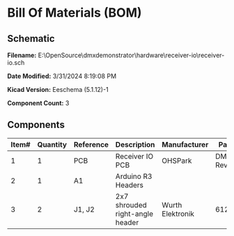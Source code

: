 
# Bill Of Materials (BOM)

## Schematic

**Filename:** E:\OpenSource\dmxdemonstrator\hardware\receiver-io\receiver-io.sch

**Date Modified:** 3/31/2024 8:19:08 PM

**Kicad Version:** Eeschema (5.1.12)-1

**Component Count:** 3

## Components

Item#|Quantity|Reference|Description|Manufacturer|Part Number|Datasheet|Notes
-----|--------|---------|-----------|------------|-----------|---------|-----
1|1|PCB|Receiver IO PCB|OHSPark|DMX-RX2, Rev 1.2||[Order](https://oshpark.com/shared_projects/PPpqqPVH)|
2|1|A1|Arduino R3 Headers|||[Data Sheet](https://www.arduino.cc/en/Main/arduinoBoardUno)|
3|2|J1, J2|2x7 shrouded right-angle header|Wurth Elektronik|61201421721|[Data Sheet](https://www.we-online.com/catalog/datasheet/61201421721.pdf)|
<!--BOMROW-->

